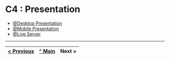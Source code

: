 # C4 : Presentation

- [@Desktop Presentation](https://drive.google.com/file/d/1okR7jm37WJBl1qEpSnuNuFnBQzaRYWVV/view?usp=sharing)
- [@Mobile Presentation](https://drive.google.com/file/d/1BmH-ttY344khyazjxz0DA3V3aAYn_oye/view?usp=sharing)
- [@Live Server](https://inf-21-ti-g20.netlify.app/)

---

| [< Previous](c3.md) | [^ Main](https://github.com/exemploTrabalho/report) | Next > |
| :------------------ | :-------------------------------------------------: | -----: |

